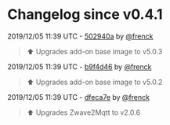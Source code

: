 # Changelog since v0.4.1

2019/12/05 11:39 UTC - [502940a](https://github.com/hassio-addons/addon-zwave2mqtt/commit/502940ad62d8bafab4872a32e413283740996133) by [@frenck](https://github.com/frenck)
> :arrow_up: Upgrades add-on base image to v5.0.3 

2019/12/05 11:39 UTC - [b9f4d46](https://github.com/hassio-addons/addon-zwave2mqtt/commit/b9f4d468119126e7c4dbc7eb2090c92ce035b71c) by [@frenck](https://github.com/frenck)
> :arrow_up: Upgrades add-on base image to v5.0.2 

2019/12/05 11:39 UTC - [dfeca7e](https://github.com/hassio-addons/addon-zwave2mqtt/commit/dfeca7eeb49ec8c4e2884c5452bd55aebb83de99) by [@frenck](https://github.com/frenck)
> :arrow_up: Upgrades Zwave2Mqtt to v2.0.6 

